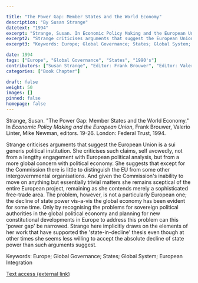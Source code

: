 ```yaml
---

title: "The Power Gap: Member States and the World Economy"
description: "By Susan Strange"
datetext: "1994"
excerpt: "Strange, Susan. In Economic Policy Making and the European Union. Frank Brouwer, Valerio Linter, Mike Newman, editors. 19-26. London: Federal Trust, 1994."
excerpt2: "Strange criticises arguments that suggest the European Union is a sui generis political institution. She criticises such claims, self avowedly, not from a lengthy engagement with European political analysis, but from a more global concern with political economy. She suggests that except for the Commission there is little to distinguish the EU from some other intergovernmental organisations. And given the Commission's inability to move on anything but essentially trivial matters she remains sceptical of the entire European project, remaining as she contends merely a sophisticated free-trade area. The problem, however, is not a particularly European one; the decline of state power vis-a-vis the global economy has been evident for some time. Only by recognising the problems for sovereign political authorities in the global political economy and planning for new constitutional developments in Europe to address this problem can this 'power gap' be narrowed. Strange here implicitly draws on the elements of her work that have supported the 'state-in-decline' thesis even though at other times she seems less willing to accept the absolute decline of state power than such arguments suggest."
excerpt3: "Keywords: Europe; Global Governance; States; Global System; European Integration"

date: 1994
tags: ["Europe", "Global Governance", "States", "1990's"]
contributors: ["Susan Strange", "Editor: Frank Brouwer", "Editor: Valerio Linter"]
categories: ["Book Chapter"]

draft: false
weight: 50
images: []
pinned: false
homepage: false
---
```


Strange, Susan. "The Power Gap: Member States and the World Economy." In *Economic Policy Making and the European Union*, Frank Brouwer, Valerio Linter, Mike Newman, editors. 19-26. London: Federal Trust, 1994.

Strange criticises arguments that suggest the European Union is a sui generis political institution. She criticises such claims, self avowedly, not from a lengthy engagement with European political analysis, but from a more global concern with political economy. She suggests that except for the Commission there is little to distinguish the EU from some other intergovernmental organisations. And given the Commission's inability to move on anything but essentially trivial matters she remains sceptical of the entire European project, remaining as she contends merely a sophisticated free-trade area. The problem, however, is not a particularly European one; the decline of state power vis-a-vis the global economy has been evident for some time. Only by recognising the problems for sovereign political authorities in the global political economy and planning for new constitutional developments in Europe to address this problem can this 'power gap' be narrowed. Strange here implicitly draws on the elements of her work that have supported the 'state-in-decline' thesis even though at other times she seems less willing to accept the absolute decline of state power than such arguments suggest.

Keywords: Europe; Global Governance; States; Global System; European Integration

[Text access (external link)](https://www.worldcat.org/title/31371126)
